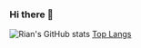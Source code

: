 ### Hi there 👋
![Rian's GitHub stats](https://github-readme-stats.vercel.app/api?username=Rian-Tan&count_private=true&show_icons=true&theme=cobalt)
[Top Langs](https://github-readme-stats.vercel.app/api/top-langs/?username=Rian-Tan&theme=cobalt&layout=compact)</br>
<!--
**Rian-Tan/Rian-Tan** is a ✨ _special_ ✨ repository because its `README.md` (this file) appears on your GitHub profile.

Here are some ideas to get you started:

- 🔭 I’m currently working on ...
- 🌱 I’m currently learning ...
- 👯 I’m looking to collaborate on ...
- 🤔 I’m looking for help with ...
- 💬 Ask me about ...
- 📫 How to reach me: ...
- 😄 Pronouns: ...
- ⚡ Fun fact: ...
-->
